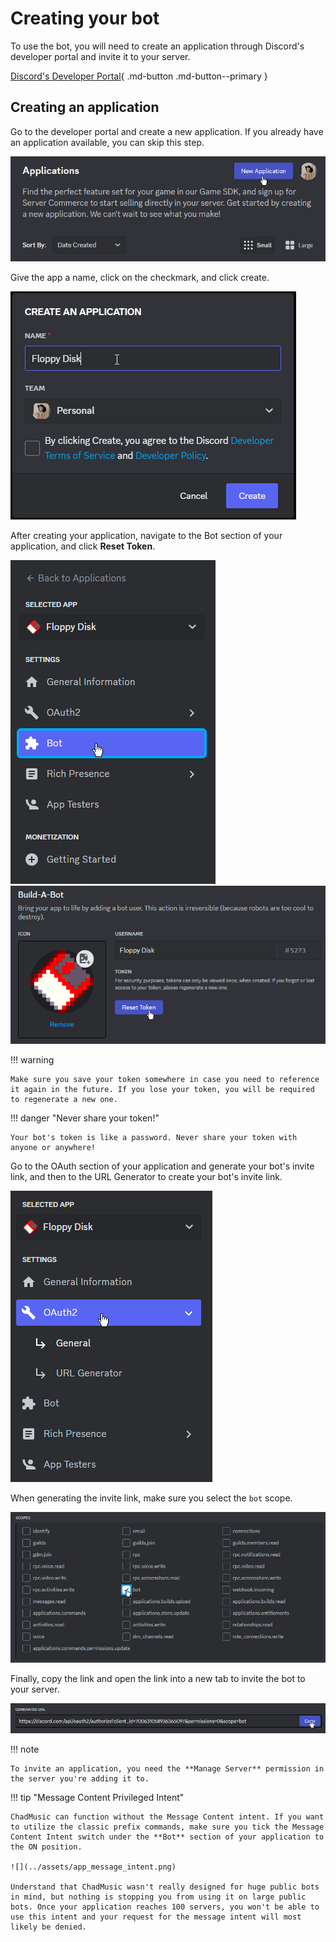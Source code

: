 # Creating your bot
To use the bot, you will need to create an application through Discord's developer portal and invite it to your server.

[Discord's Developer Portal](https://discord.com/developers){ .md-button .md-button--primary }

## Creating an application
Go to the developer portal and create a new application. If you already have an application available, you can skip this step.

![](../assets/app_create.png)

Give the app a name, click on the checkmark, and click create.

![](../assets/app_name.png)

After creating your application, navigate to the Bot section of your application, and click **Reset Token**.

![](../assets/app_bot_tab.png)
![](../assets/app_reset_token.png)

!!! warning

    Make sure you save your token somewhere in case you need to reference it again in the future. If you lose your token, you will be required to regenerate a new one.

!!! danger "Never share your token!"

    Your bot's token is like a password. Never share your token with anyone or anywhere!

Go to the OAuth section of your application and generate your bot's invite link, and then to the URL Generator to create your bot's invite link.

![](../assets/app_oauth_tab.png)

When generating the invite link, make sure you select the `bot` scope.

![](../assets/app_bot_scope.png)

Finally, copy the link and open the link into a new tab to invite the bot to your server.

![](../assets/app_copy_link.png)

!!! note

    To invite an application, you need the **Manage Server** permission in the server you're adding it to.

!!! tip "Message Content Privileged Intent"

    ChadMusic can function without the Message Content intent. If you want to utilize the classic prefix commands, make sure you tick the Message Content Intent switch under the **Bot** section of your application to the ON position.

    ![](../assets/app_message_intent.png)

    Understand that ChadMusic wasn't really designed for huge public bots in mind, but nothing is stopping you from using it on large public bots. Once your application reaches 100 servers, you won't be able to use this intent and your request for the message intent will most likely be denied.
